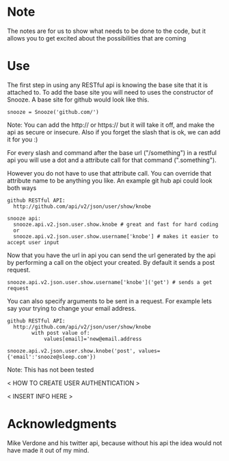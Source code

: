 Note
===

  The notes are for us to show what needs to be done to the code, but it allows
  you to get excited about the possibilities that are coming

Use 
===

  The first step in using any RESTful api is knowing the base site that it is
  attached to.  To add the base site you will need to uses  the constructor of Snooze.
  A base site for github would look like this.

    snooze = Snooze('github.com/')

  Note:
    You can add the http:// or https:// but it will take it off, and make the api as secure or insecure.
    Also if you forget the slash that is ok, we can add it for you :) 
  
  For every slash and command after the base url ("/something") in a restful api you will use a
  dot and a attribute call for that command (".something").
 
  However you do not have to use that attribute call. You can override that attribute
  name to be anything you like.  An example git hub api could look both ways
 
    github RESTful API:
      http://github.com/api/v2/json/user/show/knobe
   
    snooze api: 
      snooze.api.v2.json.user.show.knobe # great and fast for hard coding
      or
      snooze.api.v2.json.user.show.username['knobe'] # makes it easier to accept user input
   
  Now that you have the url in api you can send the url generated by the api by performing
  a call on the object your created.  By default it sends a post request.

    snooze.api.v2.json.user.show.username['knobe']('get') # sends a get request

  You can also specify arguments to be sent in a request.  For example lets say
  your trying to change your email address.

    github RESTful API:
      http://github.com/api/v2/json/user/show/knobe
            with post value of:
                values[email]='new@email.address

    snooze.api.v2.json.user.show.knobe('post', values={'email':'snooze@sleep.com'}) 

  Note:
    This has not been tested 


  < HOW TO CREATE USER AUTHENTICATION >
  
  < INSERT INFO HERE >
 
 
Acknowledgments
===============
  Mike Verdone and his twitter api, because without his api
  the idea would not have made it out of my mind. 

